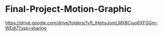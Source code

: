 # Final-Project-Motion-Graphic
https://drive.google.com/drive/folders/1yfI_lHehsJomLMX8Cjuo6XFGGm-WEdl7?usp=sharing
